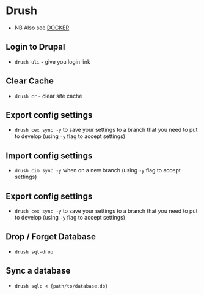 # Drush

* NB Also see [DOCKER](/DOCKER/README.md)

## Login to Drupal
* `drush uli` - give you login link

## Clear Cache
* `drush cr` - clear site cache

## Export config settings
* `drush cex sync -y` to save your settings to a branch that you need to put to develop (using `-y` flag to accept settings)
## Import config settings
* `drush cim sync -y` when on a new branch (using `-y` flag to accept settings)

## Export config settings
* `drush cex sync -y` to save your settings to a branch that you need to put to develop (using `-y` flag to accept settings)

## Drop / Forget Database
* `drush sql-drop`

## Sync a database
* `drush sqlc < {path/to/database.db}`